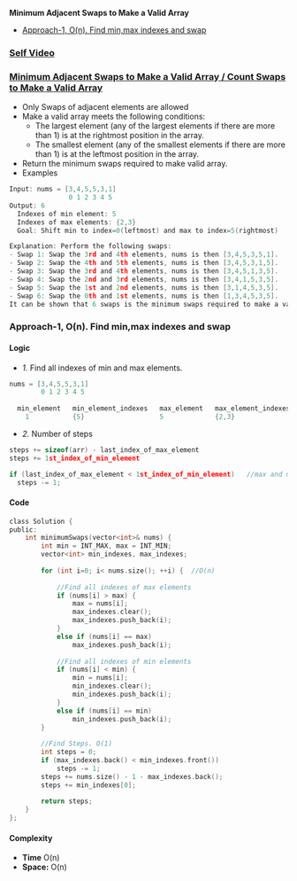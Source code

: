 **Minimum Adjacent Swaps to Make a Valid Array**
- [Approach-1, O(n). Find min,max indexes and swap](#a1)

### [Self Video](https://youtu.be/vr9VCtXAAbY)

### [Minimum Adjacent Swaps to Make a Valid Array / Count Swaps to Make a Valid Array](https://leetcode.com/problems/minimum-adjacent-swaps-to-make-a-valid-array/)
- Only Swaps of adjacent elements are allowed
- Make a valid array meets the following conditions:
  - The largest element (any of the largest elements if there are more than 1) is at the rightmost position in the array.
  - The smallest element (any of the smallest elements if there are more than 1) is at the leftmost position in the array.
- Return the minimum swaps required to make valid array.
- Examples
```c
Input: nums = [3,4,5,5,3,1]
               0 1 2 3 4 5
Output: 6
  Indexes of min element: 5
  Indexes of max elements: {2,3}
  Goal: Shift min to index=0(leftmost) and max to index=5(rightmost)

Explanation: Perform the following swaps:
- Swap 1: Swap the 3rd and 4th elements, nums is then [3,4,5,3,5,1].
- Swap 2: Swap the 4th and 5th elements, nums is then [3,4,5,3,1,5].
- Swap 3: Swap the 3rd and 4th elements, nums is then [3,4,5,1,3,5].
- Swap 4: Swap the 2nd and 3rd elements, nums is then [3,4,1,5,3,5].
- Swap 5: Swap the 1st and 2nd elements, nums is then [3,1,4,5,3,5].
- Swap 6: Swap the 0th and 1st elements, nums is then [1,3,4,5,3,5].
It can be shown that 6 swaps is the minimum swaps required to make a valid array.
```

<a name=a1></a>
### Approach-1, O(n). Find min,max indexes and swap
#### Logic
- _1._ Find all indexes of min and max elements.
```c
nums = [3,4,5,5,3,1]
        0 1 2 3 4 5
  
  min_element   min_element_indexes   max_element   max_element_indexes
    1           {5}                   5             {2,3}
```
- _2._ Number of steps
```c
steps += sizeof(arr) - last_index_of_max_element
steps += 1st_index_of_min_element

if (last_index_of_max_element < 1st_index_of_min_element)   //max and min element cross
  steps -= 1;
```
#### Code
```c
class Solution {
public:
    int minimumSwaps(vector<int>& nums) {
        int min = INT_MAX, max = INT_MIN;
        vector<int> min_indexes, max_indexes;
        
        for (int i=0; i< nums.size(); ++i) {  //O(n)
          
            //Find all indexes of max elements
            if (nums[i] > max) {
                max = nums[i];
                max_indexes.clear();
                max_indexes.push_back(i);
            }
            else if (nums[i] == max)
                max_indexes.push_back(i);
            
            //Find all indexes of min elements
            if (nums[i] < min) {
                min = nums[i];
                min_indexes.clear();
                min_indexes.push_back(i);
            }
            else if (nums[i] == min)
                min_indexes.push_back(i);
        }
      
        //Find Steps. O(1)
        int steps = 0;
        if (max_indexes.back() < min_indexes.front())
            steps -= 1;
        steps += nums.size() - 1 - max_indexes.back();
        steps += min_indexes[0];
        
        return steps;
    }
};
```
#### Complexity
- **Time** O(n)
- **Space:** O(n)
